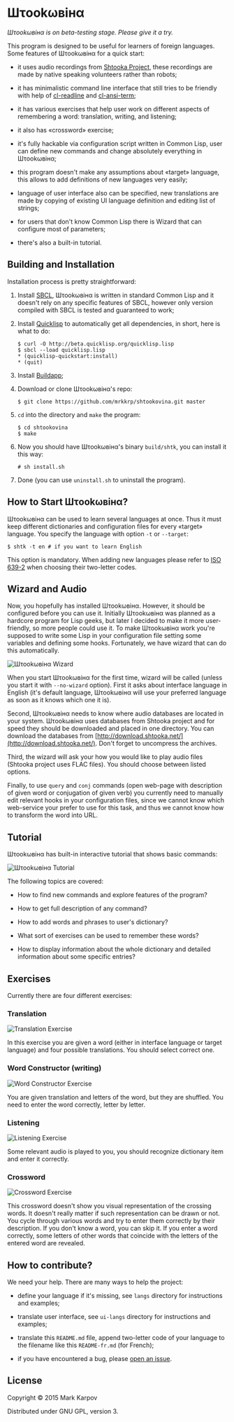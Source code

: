 # Шτookωвiнα

*Шτookωвiнα is on beta-testing stage. Please give it a try.*

This program is designed to be useful for learners of foreign
languages. Some features of Шτookωвiнα for a quick start:

* it uses audio recordings from [Shtooka Project](http://shtooka.net/),
  these recordings are made by native speaking volunteers rather than
  robots;

* it has minimalistic command line interface that still tries to be friendly
  with help of [cl-readline](https://github.com/mrkkrp/cl-readline) and
  [cl-ansi-term](https://github.com/mrkkrp/cl-ansi-term);

* it has various exercises that help user work on different aspects of
  remembering a word: translation, writing, and listening;

* it also has «crossword» exercise;

* it's fully hackable via configuration script written in Common Lisp, user
  can define new commands and change absolutely everything in Шτookωвiнα;

* this program doesn't make any assumptions about «target» language, this
  allows to add definitions of new languages very easily;

* language of user interface also can be specified, new translations are
  made by copying of existing UI language definition and editing list of
  strings;

* for users that don't know Common Lisp there is Wizard that can configure
  most of parameters;

* there's also a built-in tutorial.

## Building and Installation

Installation process is pretty straightforward:

1. Install [SBCL](http://www.sbcl.org/), Шτookωвiнα is written in standard
   Common Lisp and it doesn't rely on any specific features of SBCL, however
   only version compiled with SBCL is tested and guaranteed to work;

2. Install [Quicklisp](http://www.quicklisp.org/) to automatically get all
   dependencies, in short, here is what to do:

   ```
   $ curl -O http://beta.quicklisp.org/quicklisp.lisp
   $ sbcl --load quicklisp.lisp
   * (quicklisp-quickstart:install)
   * (quit)
   ```

3. Install [Buildapp](http://www.xach.com/lisp/buildapp/);

4. Download or clone Шτookωвiнα's repo:

   ```
   $ git clone https://github.com/mrkkrp/shtookovina.git master
   ```

5. `cd` into the directory and `make` the program:

   ```
   $ cd shtookovina
   $ make
   ```

6. Now you should have Шτookωвiнα's binary `build/shtk`, you can install it
   this way:

   ```
   # sh install.sh
   ```

7. Done (you can use `uninstall.sh` to uninstall the program).

## How to Start Шτookωвiнα?

Шτookωвiнα can be used to learn several languages at once. Thus it must keep
different dictionaries and configuration files for every «target»
language. You specify the language with option `-t` or `--target`:

```
$ shtk -t en # if you want to learn English
```

This option is mandatory. When adding new languages please refer to
[ISO 639-2](http://www.loc.gov/standards/iso639-2/php/code_list.php) when
choosing their two-letter codes.

## Wizard and Audio

Now, you hopefully has installed Шτookωвiнα. However, it should be
configured before you can use it. Initially Шτookωвiнα was planned as a
hardcore program for Lisp geeks, but later I decided to make it more
user-friendly, so more people could use it. To make Шτookωвiнα work you're
supposed to write some Lisp in your configuration file setting some
variables and defining some hooks. Fortunately, we have wizard that can do
this automatically.

![Шτookωвiнα Wizard](img/wizard.png)

When you start Шτookωвiнα for the first time, wizard will be called (unless
you start it with `--no-wizard` option). First it asks about interface
language in English (it's default language, Шτookωвiнα will use your
preferred language as soon as it knows which one it is).

Second, Шτookωвiнα needs to know where audio databases are located in your
system. Шτookωвiнα uses databases from Shtooka project and for speed they
should be downloaded and placed in one directory. You can download the
databases from
[http://download.shtooka.net/](http://download.shtooka.net/). Don't forget
to uncompress the archives.

Third, the wizard will ask your how you would like to play audio files
(Shtooka project uses FLAC files). You should choose between listed options.

Finally, to use `query` and `conj` commands (open web-page with description
of given word or conjugation of given verb) you currently need to manually
edit relevant hooks in your configuration files, since we cannot know which
web-service your prefer to use for this task, and thus we cannot know how to
transform the word into URL.

## Tutorial

Шτookωвiнα has built-in interactive tutorial that shows basic commands:

![Шτookωвiнα Tutorial](img/tutorial.png)

The following topics are covered:

* How to find new commands and explore features of the program?

* How to get full description of any command?

* How to add words and phrases to user's dictionary?

* What sort of exercises can be used to remember these words?

* How to display information about the whole dictionary and detailed
  information about some specific entries?

## Exercises

Currently there are four different exercises:

### Translation

![Translation Exercise](img/translation.png)

In this exercise you are given a word (either in interface language or
target language) and four possible translations. You should select correct
one.

### Word Constructor (writing)

![Word Constructor Exercise](img/constructor.png)

You are given translation and letters of the word, but they are
shuffled. You need to enter the word correctly, letter by letter.

### Listening

![Listening Exercise](img/listening.png)

Some relevant audio is played to you, you should recognize dictionary item
and enter it correctly.

### Crossword

![Crossword Exercise](img/crossword.png)

This crossword doesn't show you visual representation of the crossing
words. It doesn't really matter if such representation can be drawn or
not. You cycle through various words and try to enter them correctly by
their description. If you don't know a word, you can skip it. If you enter a
word correctly, some letters of other words that coincide with the letters
of the entered word are revealed.

## How to contribute?

We need your help. There are many ways to help the project:

* define your language if it's missing, see `langs` directory for
  instructions and examples;

* translate user interface, see `ui-langs` directory for instructions and
  examples;

* translate this `README.md` file, append two-letter code of your language
  to the filename like this `README-fr.md` (for French);

* if you have encountered a bug, please
  [open an issue](https://github.com/mrkkrp/shtookovina/issues).

## License

Copyright © 2015 Mark Karpov

Distributed under GNU GPL, version 3.
